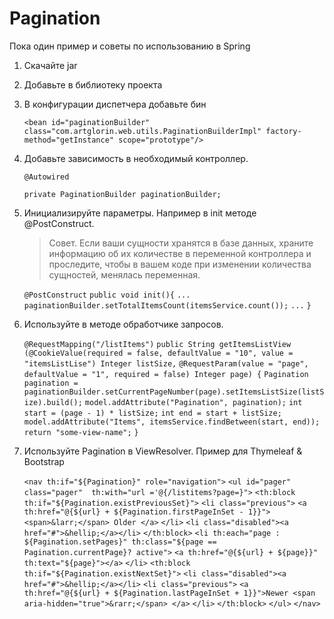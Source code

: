 # Pagination

Пока один пример и советы по использованию в Spring

1. Скачайте jar
2. Добавьте в библиотеку проекта
3. В конфигурации диспетчера добавьте бин

	``<bean id="paginationBuilder" class="com.artglorin.web.utils.PaginationBuilderImpl" factory-method="getInstance" scope="prototype"/>``

4. Добавьте зависимость в необходимый контроллер.

	`@Autowired`

	`private PaginationBuilder paginationBuilder;`

5. Инициализируйте параметры. Например в init методе @PostConstruct.

	> Совет. Если ваши сущности хранятся в базе данных, храните информацию об их количестве в переменной контроллера и проследите, чтобы в вашем коде при изменении количества сущностей, менялась переменная.

	`@PostConstruct`
	`public void init(){`
	    `...`
		`paginationBuilder.setTotalItemsCount(itemsService.count());`
		`...`
	`}`

6. Используйте в методе обработчике запросов.

	`@RequestMapping("/listItems")`
	`public String getItemsListView (@CookieValue(required = false, defaultValue = "10", value = "itemsListLise") Integer listSize,`
	                               `@RequestParam(value = "page", defaultValue = "1", required = false) Integer page) {`
		`Pagination pagination = paginationBuilder.setCurrentPageNumber(page).setItemsListSize(listSize).build();`
		`model.addAttribute("Pagination", pagination);`
		`int start = (page - 1) * listSize;`
		`int end = start + listSize;`
		`model.addAttribute("Items", itemsService.findBetween(start, end));`
		`return "some-view-name";`
	`}`

7. Используйте Pagination в ViewResolver. Пример для Thymeleaf & Bootstrap

	`<nav th:if="${Pagination}" role="navigation">`
	    `<ul id="pager" class="pager"  th:with="url ='@{/listitems?page=}">`
	    	    `<th:block th:if="${Pagination.existPreviousSet}">`
	            `<li class="previous">`
	                `<a th:href="@{${url} + ${Pagination.firstPageInSet - 1}}"> <span>&larr;</span> Older </a>`
                `</li>`
                `<li class="disabled"><a href="#">&hellip;</a></li>`
            `</th:block>`
            `<li th:each="page : ${Pagination.setPages}" th:class="${page == Pagination.currentPage}? active">`
                `<a th:href="@{${url} + ${page}}" th:text="${page}"></a>`
            `</li>`
            `<th:block th:if="${Pagination.existNextSet}">`
                `<li class="disabled"><a href="#">&hellip;</a></li>`
                `<li class="previous">`
                   `<a th:href="@{${url} + ${Pagination.lastPageInSet + 1}}">Newer <span aria-hidden="true">&rarr;</span> </a>`
               `</li>`
            `</th:block>`
	    `</ul>`
	`</nav>`
